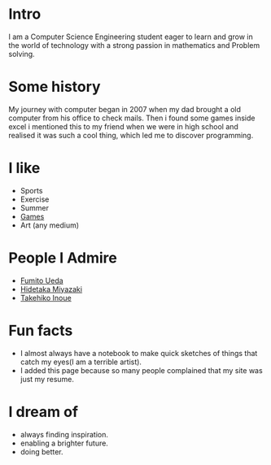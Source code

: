 
# Intro

I am a Computer Science Engineering student eager to learn and grow in the world of technology with a strong passion in mathematics and Problem solving.

# Some history

My journey with computer began in 2007 when my dad brought a old computer from his office to check mails. Then i found some games inside excel i mentioned this to my friend when we were in high school and realised it was such a cool thing, which led me to discover programming.   

# I like

- Sports
- Exercise
- Summer
- [Games](https://www.backloggd.com/u/24hrcinderella)
- Art (any medium)

# People I Admire

- [Fumito Ueda](https://en.wikipedia.org/wiki/Fumito_Ueda)
- [Hidetaka Miyazaki](https://en.wikipedia.org/wiki/Hidetaka_Miyazaki)
- [Takehiko Inoue](https://en.wikipedia.org/wiki/Takehiko_Inoue)

# Fun facts

- I almost always have a notebook to make quick sketches of things that catch my eyes(I am a terrible artist).
- I added this page because so many people complained that my site was just my resume.

# I dream of

- always finding inspiration.
- enabling a brighter future.
- doing better.



